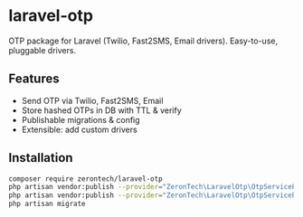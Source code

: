 # laravel-otp

OTP package for Laravel (Twilio, Fast2SMS, Email drivers). Easy-to-use, pluggable drivers.

## Features
- Send OTP via Twilio, Fast2SMS, Email
- Store hashed OTPs in DB with TTL & verify
- Publishable migrations & config
- Extensible: add custom drivers

## Installation
```bash
composer require zerontech/laravel-otp
php artisan vendor:publish --provider="ZeronTech\LaravelOtp\OtpServiceProvider" --tag="config"
php artisan vendor:publish --provider="ZeronTech\LaravelOtp\OtpServiceProvider" --tag="migrations"
php artisan migrate